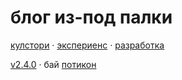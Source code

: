 <h1>блог из-под палки</h1>

[кулстори](/cool-story) · [экспериенс](/exp) · [разработка](/dev)

[v2.4.0](/changelog) · бай [потикон](/n)
